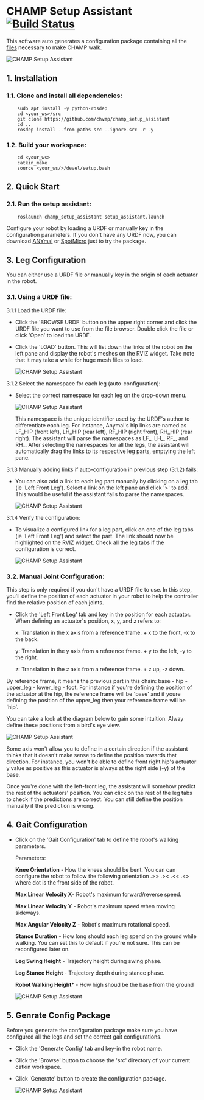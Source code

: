 # CHAMP Setup Assistant [![Build Status](https://travis-ci.org/chvmp/champ_setup_assistant.svg?branch=master)](https://travis-ci.org/chvmp/champ_setup_assistant) 
This software auto generates a configuration package containing all the [files](https://github.com/chvmp/champ_setup_assistant/tree/master/templates) necessary to make CHAMP walk. 

![CHAMP Setup Assistant](https://raw.githubusercontent.com/chvmp/champ_setup_assistant/master/docs/images/setup.png)
## 1. Installation

### 1.1. Clone and install all dependencies:

        sudo apt install -y python-rosdep
        cd <your_ws>/src
        git clone https://github.com/chvmp/champ_setup_assistant
        cd ..
        rosdep install --from-paths src --ignore-src -r -y

### 1.2.  Build your workspace:

        cd <your_ws>
        catkin_make
        source <your_ws/>/devel/setup.bash

## 2. Quick Start

### 2.1. Run the setup assistant:

        roslaunch champ_setup_assistant setup_assistant.launch 

Configure your robot by loading a URDF or manually key in the configuration parameters. If you don't have any URDF now, you can download [ANYmal](https://github.com/chvmp/anymal_b_simple_description/tree/master/urdf) or [SpotMicro](https://github.com/chvmp/spotmicro_description/blob/master/urdf/spotmicroai.urdf) just to try the package.

## 3. Leg Configuration

You can either use a URDF file or manually key in the origin of each actuator in the robot.

### 3.1. Using a URDF file:

   3.1.1 Load the URDF file:
   
   - Click the 'BROWSE URDF' button on the upper right corner and click the URDF file you want to use from the file browser. Double click the file or click 'Open' to load the URDF.

   - Click the 'LOAD' button. This will list down the links of the robot on the left pane and display the robot's meshes on the RVIZ widget. Take note that it may take a while for huge mesh files to load.
   
        ![CHAMP Setup Assistant](https://raw.githubusercontent.com/chvmp/champ_setup_assistant/master/docs/images/load_urdf.gif)


   3.1.2 Select the namespace for each leg (auto-configuration):
   
   - Select the correct namespace for each leg on the drop-down menu. 

        ![CHAMP Setup Assistant](https://raw.githubusercontent.com/chvmp/champ_setup_assistant/master/docs/images/select_namespace.gif)


        This namespace is the unique identifier used by the URDF's author to differentiate each leg. For instance, Anymal's hip links are named as LF_HIP (front left), LH_HIP (rear left), RF_HIP (right front), RH_HIP (rear right). The assistant will parse the namespaces as LF_, LH_, RF_, and RH_. After selecting the namespaces for all the legs, the assistant will automatically drag the links to its respective leg parts, emptying the left pane.

   3.1.3 Manually adding links if auto-configuration in previous step (3.1.2) fails:

   - You can also add a link to each leg part manually by clicking on a leg tab (ie 'Left Front Leg'). Select a link on the left pane and click '>' to add. This would be useful if the assistant fails to parse the namespaces.
   
        ![CHAMP Setup Assistant](https://raw.githubusercontent.com/chvmp/champ_setup_assistant/master/docs/images/manual_urdf.gif)


   3.1.4 Verify the configuration:

   - To visualize a configured link for a leg part, click on one of the leg tabs (ie 'Left Front Leg') and select the part. The link should now be highlighted on the RVIZ widget. Check all the leg tabs if the configuration is correct.

        ![CHAMP Setup Assistant](https://raw.githubusercontent.com/chvmp/champ_setup_assistant/master/docs/images/visualize_links.gif)


### 3.2. Manual Joint Configuration:

   This step is only required if you don't have a URDF file to use. In this step, you'll define the position of each actuator in your robot to help the controller find the relative position of each joints.

   - Click the 'Left Front Leg' tab and key in the position for each actuator. When defining an actuator's position, x, y, and z refers to:
   
     x: Translation in the x axis from a reference frame. + x to the front, -x to the back.
   
     y: Translation in the y axis from a reference frame. + y to the left, -y to the right.
   
     z: Translation in the z axis from a reference frame. + z up, -z down.

   By reference frame, it means the previous part in this chain: base - hip - upper_leg - lower_leg - foot. For instance if you're defining the position of the actuator at the hip, the reference frame will be 'base' and if youre defining the position of the upper_leg then your reference frame will be 'hip'.  

   You can take a look at the diagram below to gain some intuition. Alway define these positions from a bird's eye view.
   
![CHAMP Setup Assistant](https://raw.githubusercontent.com/chvmp/champ_setup_assistant/master/docs/images/xy_label.png)

Some axis won't allow you to define in a certain direction if the assistant thinks that it doesn't make sense to define the position towards that direction. For instance, you won't be able to define front right hip's actuator y value as positive as this actuator is always at the right side (-y) of the base.

Once you're done with the left-front leg, the assistant will somehow predict the rest of the actuators' position. You can click on the rest of the leg tabs to check if the predictions are correct. You can still define the position manually if the prediction is wrong.

## 4. Gait Configuration

- Click on the 'Gait Configuration' tab to define the robot's walking parameters.

  Parameters:
  
  **Knee Orientation** - How the knees should be bent. You can can configure the robot to follow the following orientation .>> .>< .<< .<> where dot is the front side of the robot.

  **Max Linear Velocity X**- Robot's maximum forward/reverse speed.

  **Max Linear Velocity Y** - Robot's maximum speed when moving sideways.

  **Max Angular Velocity Z** - Robot's maximum rotational speed.

  **Stance Duration** - How long should each leg spend on the ground while walking. You can set this to default if you're not sure. This can be reconfigured later on.

  **Leg Swing Height** - Trajectory height during swing phase.

  **Leg Stance Height** - Trajectory depth during stance phase.

  **Robot Walking Height*** - How high shoud be the base from the ground
  
  ![CHAMP Setup Assistant](https://raw.githubusercontent.com/chvmp/champ_setup_assistant/master/docs/images/gait_parameters.png)

## 5. Genrate Config Package

  Before you generate the configuration package make sure you have configured all the legs and set the correct gait configurations.

- Click the 'Generate Config' tab and key-in the robot name. 
- Click the 'Browse' button to choose the 'src' directory of your current catkin workspace.
- Click 'Generate' button to create the configuration package.

  ![CHAMP Setup Assistant](https://raw.githubusercontent.com/chvmp/champ_setup_assistant/master/docs/images/gen_config.gif)